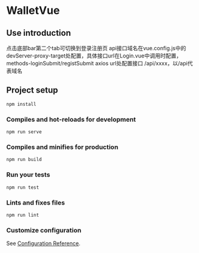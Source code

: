 # WalletVue

## Use introduction
点击底部bar第二个tab可切换到登录注册页
api接口域名在vue.config.js中的devServer-proxy-target处配置，具体接口url在Login.vue中调用时配置，methods-loginSubmit/registSubmit axios url处配置接口 /api/xxxx，以/api代表域名

## Project setup
```
npm install
```

### Compiles and hot-reloads for development
```
npm run serve
```

### Compiles and minifies for production
```
npm run build
```

### Run your tests
```
npm run test
```

### Lints and fixes files
```
npm run lint
```

### Customize configuration
See [Configuration Reference](https://cli.vuejs.org/config/).
